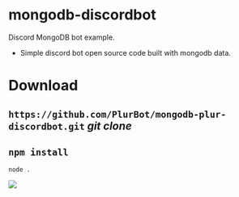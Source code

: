 # mongodb-discordbot
Discord MongoDB bot example.

- Simple discord bot open source code built with mongodb data.

# Download
`https://github.com/PlurBot/mongodb-plur-discordbot.git` *git clone*
-
`npm install`
-
`node .`

![](https://media.discordapp.net/attachments/818093236173799424/818478326300803072/Open_Source.png?width=1202&height=676)
